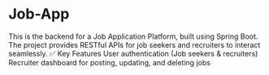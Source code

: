 # Job-App
This is the backend for a Job Application Platform, built using Spring Boot. The project provides RESTful APIs for job seekers and recruiters to interact seamlessly.  ✅ Key Features User authentication (Job seekers &amp; recruiters)  Recruiter dashboard for posting, updating, and deleting jobs

